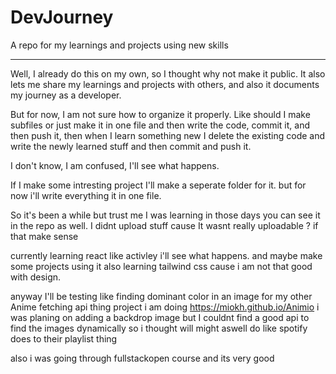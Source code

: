 # DevJourney

A repo for my learnings and projects using new skills

---

Well, I already do this on my own, so I thought why not make it public.
It also lets me share my learnings and projects with others,
and also it documents my journey as a developer.

But for now, I am not sure how to organize it properly.
Like should I make subfiles or just make it in one file and then write the code,
commit it, and then push it, then when I learn something new I delete the existing code
and write the newly learned stuff and then commit and push it.

I don't know, I am confused, I'll see what happens.

If I make some intresting project I'll make a seperate folder for it.
but for now i'll write everything it in one file.


So it's been a while but trust me I was learning in those days you can see it in the repo as well.
I didnt upload stuff cause It wasnt really uploadable ? if that make sense 

currently learning react like activley i'll see what happens. and maybe make some projects using it 
also learning tailwind css cause i am not that good with design.

anyway I'll be testing like finding dominant color in an image for my other Anime fetching api thing project i am doing https://miokh.github.io/Animio i was planing on adding a backdrop image but I couldnt find a good api to find the images dynamically so i thought will might aswell do like spotify does to their playlist thing 

also i was going through fullstackopen course and its very good 